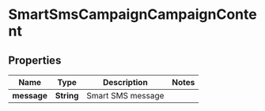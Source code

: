

# SmartSmsCampaignCampaignContent

## Properties

Name | Type | Description | Notes
------------ | ------------- | ------------- | -------------
**message** | **String** | Smart SMS message | 



